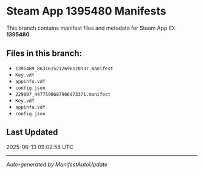 # Steam App 1395480 Manifests

This branch contains manifest files and metadata for Steam App ID: **1395480**

## Files in this branch:
- `1395489_8631615212696120337.manifest`
- `Key.vdf`
- `appinfo.vdf`
- `config.json`
- `229007_4477590687906973371.manifest`
- `Key.vdf`
- `appinfo.vdf`
- `config.json`

## Last Updated
2025-06-13 09:02:58 UTC

---
*Auto-generated by ManifestAutoUpdate*
